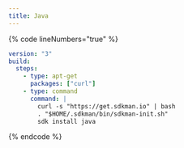 ```yaml
---
title: Java
---
```

{% code lineNumbers="true" %}
```yaml
version: "3"
build:
  steps:
    - type: apt-get
      packages: ["curl"]
    - type: command
      command: |
        curl -s "https://get.sdkman.io" | bash
        . "$HOME/.sdkman/bin/sdkman-init.sh"
        sdk install java
```
{% endcode %}
